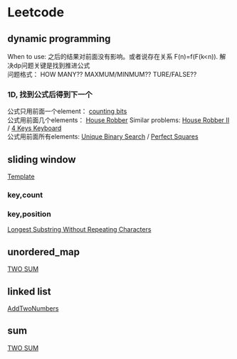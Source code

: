 # Leetcode
## dynamic programming
When to use: 之后的结果对前面没有影响。或者说存在关系 F(n)=f(F(k<n)). 解决dp问题关键是找到推进公式  
问题格式： HOW MANY?? MAXMUM/MINMUM?? TURE/FALSE??  
### 1D, 找到公式后得到下一个
公式只用前面一个element： [counting bits](https://github.com/chbyang/Leetcode/blob/master/code/0338Counting%20Bits.h)  
公式用前面几个elements： [House Robber](https://github.com/chbyang/Leetcode/blob/master/code/0198House%20Robber.h) Similar problems: [House Robber II](https://github.com/chbyang/Leetcode/blob/master/code/0213House%20Robber%20II.h) / [4 Keys Keyboard](https://github.com/chbyang/Leetcode/blob/master/code/0651_4%20Keys%20Keyboard.h)  
公式用前面所有elements: [Unique Binary Search](https://github.com/chbyang/Leetcode/blob/master/code/0096Unique%20Binary%20Search%20Trees.h)  / [Perfect Squares](https://github.com/chbyang/Leetcode/blob/master/code/0279Perfect%20Squares.h)  
## sliding window
[Template](https://github.com/chbyang/Leetcode/blob/master/template/SlidingWindow1.cpp)
### key,count

### key,position
[Longest Substring Without Repeating Characters](https://github.com/chbyang/Leetcode/blob/master/code/0003LongestSubstrWithoutRepeatingCharacters.h)
## unordered_map
[TWO SUM](https://github.com/chbyang/Leetcode/blob/master/code/0001TwoSum.h) 

## linked list
[AddTwoNumbers](https://github.com/chbyang/Leetcode/blob/master/code/0002AddTwoNumbers.h)

## sum
[TWO SUM](https://github.com/chbyang/Leetcode/blob/master/code/0001TwoSum.h) 
